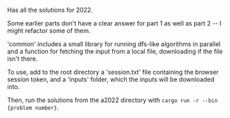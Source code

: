 Has all the solutions for 2022.

Some earlier parts don't have a clear answer
for part 1 as well as part 2 -- I might refactor
some of them.

'common' includes a small library for running
dfs-like algorithms in parallel and a function for
fetching the input from a local file, downloading
if the file isn't there.

To use, add to the root directory a 'session.txt' file
containing the browser session token, and a 'inputs' folder,
which the inputs will be downloaded into.

Then, run the solutions from the a2022 directory with
`cargo run -r --bin {problem number}`.
